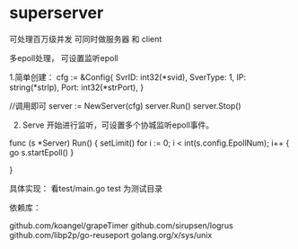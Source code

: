 # superserver
可处理百万级并发
可同时做服务器 和 client

多epoll处理， 可设置监听epoll

1.简单创建：
    cfg := &Config{
        SvrID:    int32(*svid),
        SverType: 1,
        IP:       string(*strIp),
        Port:     int32(*strPort),
    }

   //调用即可
    server := NewServer(cfg)
    server.Run()
    server.Stop()
    
   

2. Serve 开始进行监听，可设置多个协城监听epoll事件。

func (s *Server) Run() {
    setLimit()
    for i := 0; i < int(s.config.EpollNum); i++ {
        go s.startEpoll()
    }

}


具体实现： 看test/main.go
test 为测试目录

依赖库：

 github.com/koangel/grapeTimer
 github.com/sirupsen/logrus
 github.com/libp2p/go-reuseport
 golang.org/x/sys/unix

